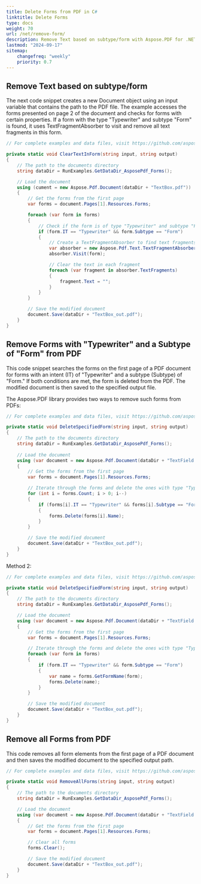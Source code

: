 ```yaml
---
title: Delete Forms from PDF in C#
linktitle: Delete Forms
type: docs
weight: 70
url: /net/remove-form/
description: Remove Text based on subtype/form with Aspose.PDF for .NET library. Remove all forms from the PDF.
lastmod: "2024-09-17"
sitemap:
    changefreq: "weekly"
    priority: 0.7
---
```

<script type="application/ld+json">
{
    "@context": "https://schema.org",
    "@type": "TechArticle",
    "headline": "Delete Forms from PDF in C#",
    "alternativeHeadline": "Effortless Removal of Forms from PDFs in C#",
    "abstract": "Introducing the new functionality to delete forms from PDF documents in C# using the Aspose.PDF library. This feature streamlines the removal of specific form elements, such as subform, or even all forms from a PDF file, enhancing document management and customization capabilities for developers. Optimize your PDF editing processes with precise code snippets that ensure efficient text fragment removal and document saving",
    "author": {
        "@type": "Person",
        "name": "Anastasiia Holub",
        "givenName": "Anastasiia",
        "familyName": "Holub",
        "url": "https://www.linkedin.com/in/anastasiia-holub-750430225/"
    },
    "genre": "pdf document generation",
    "keywords": "delete forms, remove text, PDF C#, Aspose.PDF for .NET library, TextFragmentAbsorber, remove all forms",
    "wordcount": "378",
    "proficiencyLevel": "Beginner",
    "publisher": {
        "@type": "Organization",
        "name": "Aspose.PDF for .NET",
        "url": "https://products.aspose.com/pdf",
        "logo": "https://www.aspose.cloud/templates/aspose/img/products/pdf/aspose_pdf-for-net.svg",
        "alternateName": "Aspose",
        "sameAs": [
            "https://facebook.com/aspose.pdf/",
            "https://twitter.com/asposepdf",
            "https://www.youtube.com/channel/UCmV9sEg_QWYPi6BJJs7ELOg/featured",
            "https://www.linkedin.com/company/aspose",
            "https://stackoverflow.com/questions/tagged/aspose",
            "https://aspose.quora.com/",
            "https://aspose.github.io/"
        ],
        "contactPoint": [
            {
                "@type": "ContactPoint",
                "telephone": "+1 903 306 1676",
                "contactType": "sales",
                "areaServed": "US",
                "availableLanguage": "en"
            },
            {
                "@type": "ContactPoint",
                "telephone": "+44 141 628 8900",
                "contactType": "sales",
                "areaServed": "GB",
                "availableLanguage": "en"
            },
            {
                "@type": "ContactPoint",
                "telephone": "+61 2 8006 6987",
                "contactType": "sales",
                "areaServed": "AU",
                "availableLanguage": "en"
            }
        ]
    },
    "url": "/net/remove-form/",
    "mainEntityOfPage": {
        "@type": "WebPage",
        "@id": "/net/remove-form/"
    },
    "dateModified": "2024-11-25",
    "description": "Aspose.PDF can perform not only simple and easy tasks but also cope with more complex goals. Check the next section for advanced users and developers."
}
</script>

## Remove Text based on subtype/form

The next code snippet creates a new Document object using an input variable that contains the path to the PDF file. The example accesses the forms presented on page 2 of the document and checks for forms with certain properties. If a form with the type "Typewriter" and subtype "Form" is found, it uses TextFragmentAbsorber to visit and remove all text fragments in this form.

```cs
// For complete examples and data files, visit https://github.com/aspose-pdf/Aspose.PDF-for-.NET

private static void ClearTextInForm(string input, string output)
{
    // The path to the documents directory
    string dataDir = RunExamples.GetDataDir_AsposePdf_Forms();

    // Load the document
    using (cument = new Aspose.Pdf.Document(dataDir + "TextBox.pdf"))
	{
		// Get the forms from the first page
		var forms = document.Pages[1].Resources.Forms;

		foreach (var form in forms)
		{
			// Check if the form is of type "Typewriter" and subtype "Form"
			if (form.IT == "Typewriter" && form.Subtype == "Form")
			{
				// Create a TextFragmentAbsorber to find text fragments
				var absorber = new Aspose.Pdf.Text.TextFragmentAbsorber();
				absorber.Visit(form);

				// Clear the text in each fragment
				foreach (var fragment in absorber.TextFragments)
				{
					fragment.Text = "";
				}
			}
		}

		// Save the modified document
		document.Save(dataDir + "TextBox_out.pdf");
	}	
}
```

## Remove Forms with "Typewriter" and a Subtype of "Form" from PDF

This code snippet searches the forms on the first page of a PDF document for forms with an intent (IT) of "Typewriter" and a subtype (Subtype) of "Form." If both conditions are met, the form is deleted from the PDF. The modified document is then saved to the specified output file.

The Aspose.PDF library provides two ways to remove such forms from PDFs:

```cs
// For complete examples and data files, visit https://github.com/aspose-pdf/Aspose.PDF-for-.NET

private static void DeleteSpecifiedForm(string input, string output)
{
    // The path to the documents directory
    string dataDir = RunExamples.GetDataDir_AsposePdf_Forms();
	
    // Load the document
    using (var document = new Aspose.Pdf.Document(dataDir + "TextField.pdf"))
	{
		// Get the forms from the first page
		var forms = document.Pages[1].Resources.Forms;

		// Iterate through the forms and delete the ones with type "Typewriter" and subtype "Form"
		for (int i = forms.Count; i > 0; i--)
		{
			if (forms[i].IT == "Typewriter" && forms[i].Subtype == "Form")
			{
				forms.Delete(forms[i].Name);
			}
		}

		// Save the modified document
		document.Save(dataDir + "TextBox_out.pdf");
	}
}
```

Method 2:

```cs
// For complete examples and data files, visit https://github.com/aspose-pdf/Aspose.PDF-for-.NET

private static void DeleteSpecifiedForm(string input, string output)
{
    // The path to the documents directory
    string dataDir = RunExamples.GetDataDir_AsposePdf_Forms();

    // Load the document
    using (var document = new Aspose.Pdf.Document(dataDir + "TextField.pdf"))
	{
		// Get the forms from the first page
		var forms = document.Pages[1].Resources.Forms;

		// Iterate through the forms and delete the ones with type "Typewriter" and subtype "Form"
		foreach (var form in forms)
		{
			if (form.IT == "Typewriter" && form.Subtype == "Form")
			{
				var name = forms.GetFormName(form);
				forms.Delete(name);
			}
		}

		// Save the modified document
		document.Save(dataDir + "TextBox_out.pdf");
	}
}
```

## Remove all Forms from PDF

This code removes all form elements from the first page of a PDF document and then saves the modified document to the specified output path.

```cs
// For complete examples and data files, visit https://github.com/aspose-pdf/Aspose.PDF-for-.NET

private static void RemoveAllForms(string input, string output)
{
    // The path to the documents directory
    string dataDir = RunExamples.GetDataDir_AsposePdf_Forms();

    // Load the document
    using (var document = new Aspose.Pdf.Document(dataDir + "TextField.pdf"))
	{
		// Get the forms from the first page
		var forms = document.Pages[1].Resources.Forms;

		// Clear all forms
		forms.Clear();

		// Save the modified document
		document.Save(dataDir + "TextBox_out.pdf");
	}
}
```